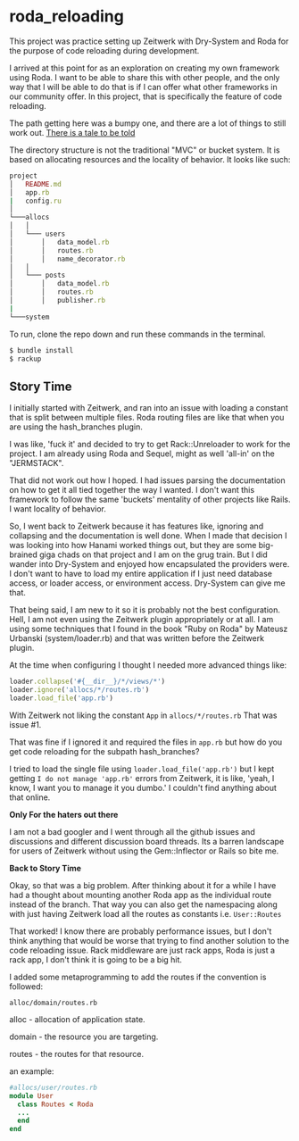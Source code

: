 # roda_reloading

This project was practice setting up Zeitwerk with Dry-System and Roda for the purpose of code reloading during development.

I arrived at this point for as an exploration on creating my own framework using Roda. I want to be able to share this with other people, and the only way that I will be able to do that is if I can offer what other frameworks in our community offer. In this project, that is specifically the feature of code reloading.

The path getting here was a bumpy one, and there are a lot of things to still work out. [There is a tale to be told](##story-time)

The directory structure is not the traditional "MVC" or bucket system. It is based on allocating resources and the locality of behavior. It looks like such:

```ruby
project
│   README.md
│   app.rb
|   config.ru
│
└───allocs
│   │
│   └─── users
│       │   data_model.rb
│       │   routes.rb
│       │   name_decorator.rb
│   │
│   └─── posts
│       │   data_model.rb
│       │   routes.rb
│       │   publisher.rb
|
└───system
```

To run, clone the repo down and run these commands in the terminal.

```bash
$ bundle install
$ rackup
```

## Story Time

I initially started with Zeitwerk, and ran into an issue with loading a constant that is split between multiple files. Roda routing files are like that when you are using the hash_branches plugin.

I was like, 'fuck it' and decided to try to get Rack::Unreloader to work for the project. I am already using Roda and Sequel, might as well 'all-in' on the "JERMSTACK".

That did not work out how I hoped. I had issues parsing the documentation on how to get it all tied together the way I wanted. I don't want this framework to follow the same 'buckets' mentality of other projects like Rails. I want locality of behavior.

So, I went back to Zeitwerk because it has features like, ignoring and collapsing and the documentation is well done.
When I made that decision I was looking into how Hanami worked things out, but they are some big-brained giga chads on that project and I am on the grug train. But I did wander into Dry-System and enjoyed how encapsulated the providers were. I don't want to have to load my entire application if I just need database access, or loader access, or environment access. Dry-System can give me that.

That being said, I am new to it so it is probably not the best configuration. Hell, I am not even using the Zeitwerk plugin appropriately or at all. I am using some techniques that I found in the book "Ruby on Roda" by Mateusz Urbanski (system/loader.rb) and that was written before the Zeitwerk plugin.

At the time when configuring I thought I needed more advanced things like:

```ruby
loader.collapse('#{__dir__}/*/views/*')
loader.ignore('allocs/*/routes.rb')
loader.load_file('app.rb')
```

With Zeitwerk not liking the constant `App` in `allocs/*/routes.rb` That was issue #1.

That was fine if I ignored it and required the files in `app.rb` but how do you get code reloading for the subpath hash_branches?

I tried to load the single file using `loader.load_file('app.rb')` but I kept getting `I do not manage 'app.rb'` errors from Zeitwerk, it is like, 'yeah, I know, I want you to manage it you dumbo.' I couldn't find anything about that online.

**Only For the haters out there**

I am not a bad googler and I went through all the github issues and discussions and different discussion board threads. Its a barren landscape for users of Zeitwerk without using the Gem::Inflector or Rails so bite me.

**Back to Story Time**

Okay, so that was a big problem. After thinking about it for a while I have had a thought about mounting another Roda app as the individual route instead of the branch. That way you can also get the namespacing along with just having Zeitwerk load all the routes as constants i.e. `User::Routes`

That worked! I know there are probably performance issues, but I don't think anything that would be worse that trying to find another solution to the code reloading issue. Rack middleware are just rack apps, Roda is just a rack app, I don't think it is going to be a big hit.

I added some metaprogramming to add the routes if the convention is followed:

`alloc/domain/routes.rb`

alloc - allocation of application state.

domain - the resource you are targeting.

routes - the routes for that resource.

an example:
```ruby
#allocs/user/routes.rb
module User
  class Routes < Roda
  ...
  end
end
```
